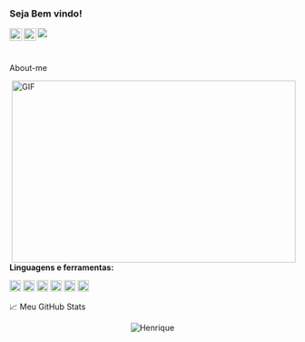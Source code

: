 ### Seja Bem vindo!
<a href="https://www.instagram.com/henr1pires/">
  <img align="left" alt="Abhishek's Instagram" width="22px" src="https://raw.githubusercontent.com/hussainweb/hussainweb/main/icons/instagram.png" />
</a>

<a href="https://www.linkedin.com/in/henrique-pires-bezerra/">
  <img align="left" alt="Abhishek's LinkedIN" width="22px" src="https://raw.githubusercontent.com/peterthehan/peterthehan/master/assets/linkedin.svg" />
</a>

![](https://visitor-badge.glitch.me/badge?page_id=henriquepiresdev.henriquepiresdev)

<br />

About-me


  <img align="right" alt="GIF" src="[https://github.com/abhisheknaiidu/abhisheknaiidu/blob/master/code.gif?raw=true](https://media2.giphy.com/media/VTtANKl0beDFQRLDTh/giphy.gif?cid=ecf05e470r389qye5mxp2azmxuqm21jnirq96qh9qqedk4pe&rid=giphy.gif&ct=g)" width="500" height="320" />
  

**Linguagens e ferramentas:**  


<code><img height="20" src="https://img.icons8.com/fluency/48/000000/typescript.png"></code>
<code><img height="20" src="https://img.icons8.com/plasticine/100/000000/react.png"></code>
<code><img height="20" src="https://img.icons8.com/color/48/000000/javascript--v1.png"></code>
<code><img height="20" src="https://img.icons8.com/fluency/48/000000/node-js.png"></code>
<code><img height="20" src="https://img.icons8.com/color/48/000000/css3.png"></code>
<code><img height="20" src="https://img.icons8.com/color/48/000000/html-5--v1.png"></code>


📈 Meu GitHub Stats

<p align="center"> <img src="https://github-readme-stats.vercel.app/api?username=henriquepiresdev_icons=true&theme=gotham" alt="Henrique" />
